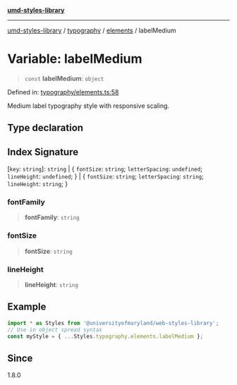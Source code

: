 [**umd-styles-library**](../../../../README.md)

***

[umd-styles-library](../../../../modules.md) / [typography](../../../README.md) / [elements](../README.md) / labelMedium

# Variable: labelMedium

> `const` **labelMedium**: `object`

Defined in: [typography/elements.ts:58](https://github.com/UMD-Digital/design-system/blob/8c958a0419ab79ba8bcba0aabd12f79a69ac5834/packages/styles/source/typography/elements.ts#L58)

Medium label typography style with responsive scaling.

## Type declaration

## Index Signature

\[`key`: `string`\]: `string` \| \{ `fontSize`: `string`; `letterSpacing`: `undefined`; `lineHeight`: `undefined`; \} \| \{ `fontSize`: `string`; `letterSpacing`: `string`; `lineHeight`: `string`; \}

### fontFamily

> **fontFamily**: `string`

### fontSize

> **fontSize**: `string`

### lineHeight

> **lineHeight**: `string`

## Example

```typescript
import * as Styles from '@universityofmaryland/web-styles-library';
// Use in object spread syntax
const myStyle = { ...Styles.typography.elements.labelMedium };
```

## Since

1.8.0
